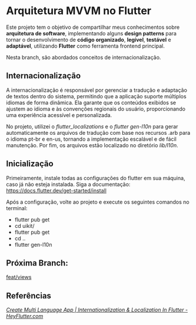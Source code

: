 # Arquitetura MVVM no Flutter


Este projeto tem o objetivo de compartilhar meus conhecimentos sobre **arquitetura de software**,  implementando alguns **design patterns** para tornar o desenvolvimento de **código organizado**, **legível**, **testável** e **adaptável**, utilizando **Flutter** como ferramenta frontend principal.

Nesta branch, são abordados conceitos de internacionalização.

## Internacionalização

A internacionalização é responsável por gerenciar a tradução e adaptação de textos dentro do sistema, permitindo que a aplicação suporte múltiplos idiomas de forma dinâmica. Ela garante que os conteúdos exibidos se ajustem ao idioma e às convenções regionais do usuário, proporcionando uma experiência acessível e personalizada.

No projeto, utilizei o *flutter_localizations* e o *flutter gen-l10n* para gerar automaticamente os arquivos de tradução com base nos recursos .arb para o idioma pt-br e en-us, tornando a implementação escalável e de fácil manutenção. Por fim, os arquivos estão localizado no diretório *lib/l10n*.

## Inicialização

Primeiramente, instale todas as configurações do flutter em sua máquina, caso já não esteja instalada. Siga a documentação: https://docs.flutter.dev/get-started/install

Após a configuração, volte ao projeto e execute os seguintes comandos no terminal:

- flutter pub get
- cd uikit/
- flutter pub get
- cd ..
- flutter gen-l10n

## Próxima Branch:

[feat/views](https://github.com/lazaroalexandre/arquitetura_mvvm_flutter/tree/feat/views?tab=readme-ov-file)

## Referências

*[Create Multi Language App | Internationalization & Localization In Flutter - HeyFlutter.com](https://www.youtube.com/watch?v=zugxpAcbe4U)*
